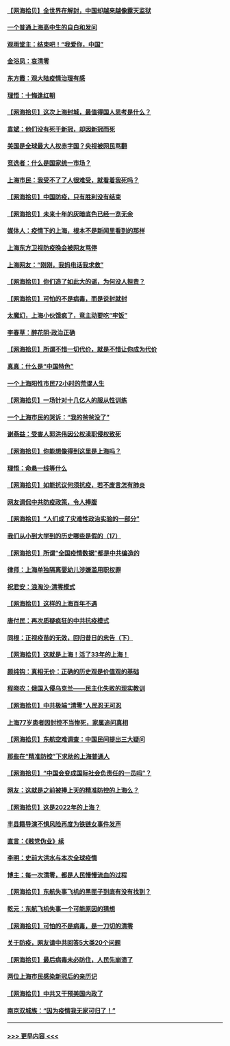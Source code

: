 #### [【网海拾贝】全世界在解封，中国却越来越像露天监狱](../pages/nsc993/n13713632.md?t=04172101) 
#### [一个普通上海高中生的自白和发问](../pages/nsc993/n13713613.md?t=04172101) 
#### [观雨堂主：结束吧！“我爱你，中国”](../pages/nsc993/n13713568.md?t=04172101) 
#### [金浴凤：哀清零](../pages/nsc993/n13713507.md?t=04172101) 
#### [东方霞：观大陆疫情治理有感](../pages/nsc993/n13713502.md?t=04172101) 
#### [理悟：十悔逢红朝](../pages/nsc993/n13713500.md?t=04172101) 
#### [【网海拾贝】这次上海封城，最值得国人思考是什么？](../pages/nsc993/n13712983.md?t=04172101) 
#### [袁斌：他们没有死于新冠，却因新冠而死](../pages/nsc993/n13712971.md?t=04172101) 
#### [美国是全球最大人权赤字国？央视被网民骂翻](../pages/nsc993/n13712475.md?t=04172101) 
#### [竞选者：什么是国家统一市场？](../pages/nsc993/n13712470.md?t=04172101) 
#### [上海市民：我受不了了人很难受，就看着我死吗？](../pages/nsc993/n13712354.md?t=04172101) 
#### [【网海拾贝】中国防疫，只有胜利没有结束](../pages/nsc993/n13712343.md?t=04172101) 
#### [【网海拾贝】未来十年的灰暗底色已经一览无余](../pages/nsc993/n13711555.md?t=04172101) 
#### [媒体人：疫情下的上海，根本不是新闻里看到的那样](../pages/nsc993/n13711529.md?t=04172101) 
#### [上海东方卫视防疫晚会被网友骂停](../pages/nsc993/n13711504.md?t=04172101) 
#### [上海网友：“刚刚，我妈电话我求救”](../pages/nsc993/n13710629.md?t=04172101) 
#### [【网海拾贝】你们造了如此大的谣，为何没人担责？](../pages/nsc993/n13710606.md?t=04172101) 
#### [【网海拾贝】可怕的不是病毒，而是说封就封](../pages/nsc993/n13709731.md?t=04172101) 
#### [太魔幻，上海小伙饿疯了，竟主动要吃“牢饭”](../pages/nsc993/n13709700.md?t=04172101) 
#### [李春草：醉花阴·政治正确](../pages/nsc993/n13709048.md?t=04172101) 
#### [【网海拾贝】所谓不惜一切代价，就是不惜让你成为代价](../pages/nsc993/n13708201.md?t=04172101) 
#### [真真：什么是“中国特色”](../pages/nsc993/n13708141.md?t=04172101) 
#### [一个上海阳性市民72小时的荒谬人生](../pages/nsc993/n13706620.md?t=04172101) 
#### [【网海拾贝】一场针对十几亿人的服从性训练](../pages/nsc993/n13706555.md?t=04172101) 
#### [一个上海市民的哭诉：“我的爸爸没了”](../pages/nsc993/n13706497.md?t=04172101) 
#### [谢燕益：受害人郭洪伟因公权渎职侵权致死](../pages/nsc993/n13706184.md?t=04172101) 
#### [【网海拾贝】你能想像得到这里是上海吗？](../pages/nsc993/n13704442.md?t=04172101) 
#### [理悟：命悬一线等什么](../pages/nsc993/n13703131.md?t=04172101) 
#### [【网海拾贝】如能抗议何须抗疫，若不废言怎有肺炎](../pages/nsc993/n13701767.md?t=04172101) 
#### [网友调侃中共防疫政策，令人捧腹](../pages/nsc993/n13701561.md?t=04172101) 
#### [【网海拾贝】“人们成了灾难性政治实验的一部分”](../pages/nsc993/n13698988.md?t=04172101) 
#### [我们从小到大学到的历史哪些是假的（17）](../pages/nsc993/n13698883.md?t=04172101) 
#### [【网海拾贝】所谓“全国疫情数据”都是中共编造的](../pages/nsc993/n13694674.md?t=04172101) 
#### [律师：上海单独隔离婴幼儿涉嫌滥用职权罪](../pages/nsc993/n13694627.md?t=04172101) 
#### [祝君安：浪淘沙·清零模式](../pages/nsc993/n13694452.md?t=04172101) 
#### [【网海拾贝】这样的上海百年不遇](../pages/nsc993/n13692603.md?t=04172101) 
#### [唐付民：再次质疑疯狂的中共抗疫模式](../pages/nsc993/n13691971.md?t=04172101) 
#### [同根：正视疫苗的无效，回归昔日的忠告（下）](../pages/nsc993/n13688756.md?t=04172101) 
#### [【网海拾贝】这就是上海！活了33年的上海！](../pages/nsc993/n13688654.md?t=04172101) 
#### [颜纯钩：真相无价：正确的历史观是价值观的基础](../pages/nsc993/n13688555.md?t=04172101) 
#### [程晓农：俄国入侵乌克兰——民主化失败的现实教训](../pages/nsc993/n13686006.md?t=04172101) 
#### [【网海拾贝】中共极端“清零”人民忍无可忍](../pages/nsc993/n13685914.md?t=04172101) 
#### [上海77岁患者因封控不当惨死，家属追问真相](../pages/nsc993/n13685891.md?t=04172101) 
#### [【网海拾贝】东航空难调查：中国民间提出三大疑问](../pages/nsc993/n13683137.md?t=04172101) 
#### [那些在“精准防控”下求助的上海普通人](../pages/nsc993/n13683088.md?t=04172101) 
#### [【网海拾贝】“中国会变成国际社会负责任的一员吗”？](../pages/nsc993/n13680707.md?t=04172101) 
#### [网友：这就是之前被捧上天的精准防控的上海么？](../pages/nsc993/n13680287.md?t=04172101) 
#### [【网海拾贝】这是2022年的上海？](../pages/nsc993/n13678253.md?t=04172101) 
#### [丰县籍导演不惧风险再度为铁链女事件发声](../pages/nsc993/n13678215.md?t=04172101) 
#### [直言：《贱党伪业》续](../pages/nsc993/n13678056.md?t=04172101) 
#### [李明：史前大洪水与本次全球疫情](../pages/nsc993/n13677332.md?t=04172101) 
#### [博主：每一次清零，都是人民慢慢流血的过程](../pages/nsc993/n13676078.md?t=04172101) 
#### [【网海拾贝】东航失事飞机的黑匣子到底有没有找到？](../pages/nsc993/n13676034.md?t=04172101) 
#### [乾元：东航飞机失事一个可能原因的猜想](../pages/nsc993/n13675834.md?t=04172101) 
#### [【网海拾贝】可怕的不是病毒，是一刀切的清零](../pages/nsc993/n13674403.md?t=04172101) 
#### [关于防疫，网友请中共回答5大类20个问题](../pages/nsc993/n13674318.md?t=04172101) 
#### [【网海拾贝】最后病毒未必防住，人民先崩溃了](../pages/nsc993/n13672307.md?t=04172101) 
#### [两位上海市民感染新冠后的亲历记](../pages/nsc993/n13672217.md?t=04172101) 
#### [【网海拾贝】中共又干预美国内政了](../pages/nsc993/n13669564.md?t=04172101) 
#### [南京双城族：“因为疫情我无家可归了！”](../pages/nsc993/n13669511.md?t=04172101) 

----
#### [ >>> 更早内容 <<< ](../indexes/nsc993-earlier.md)
